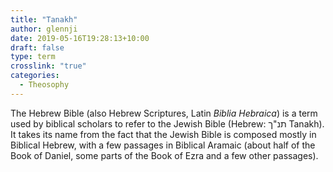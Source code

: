 ```yaml
---
title: "Tanakh"
author: glennji
date: 2019-05-16T19:28:13+10:00
draft: false
type: term
crosslink: "true"
categories:
  - Theosophy
---
```

The Hebrew Bible (also Hebrew Scriptures, Latin _Biblia Hebraica_) is a term used by biblical scholars to refer to the Jewish Bible (Hebrew: תנ"ך Tanakh). It takes its name from the fact that the Jewish Bible is composed mostly in Biblical Hebrew, with a few passages in Biblical Aramaic (about half of the Book of Daniel, some parts of the Book of Ezra and a few other passages).
